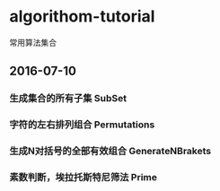 # algorithom-tutorial
常用算法集合

## 2016-07-10
### 生成集合的所有子集 SubSet
### 字符的左右排列组合 Permutations
### 生成N对括号的全部有效组合 GenerateNBrakets
### 素数判断，埃拉托斯特尼筛法 Prime